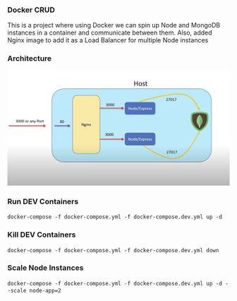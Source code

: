 ### Docker CRUD

This is a project where using Docker we can spin up Node and MongoDB instances in a container and communicate between them. Also, added Nginx image to add it as a Load Balancer for multiple Node instances

### Architecture

![Architecture](https://github.com/garbalau-github/docker-node-mongo/blob/main/architecture.png?raw=true)

### Run DEV Containers

```
docker-compose -f docker-compose.yml -f docker-compose.dev.yml up -d
```

### Kill DEV Containers

```
docker-compose -f docker-compose.yml -f docker-compose.dev.yml down
```

### Scale Node Instances

```
docker-compose -f docker-compose.yml -f docker-compose.dev.yml up -d --scale node-app=2
```
